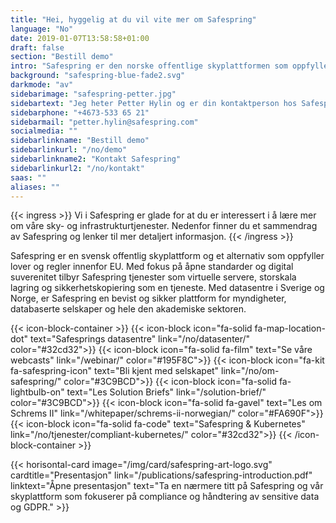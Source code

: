 ```yaml
---
title: "Hei, hyggelig at du vil vite mer om Safespring"
language: "No"
date: 2019-01-07T13:58:58+01:00
draft: false
section: "Bestill demo"
intro: "Safespring er den norske offentlige skyplattformen som oppfyller europeiske databeskyttelseslover. Vi er glade for å kunne tilby en sikker og pålitelig plattform for våre kunder og deres data."
background: "safespring-blue-fade2.svg"
darkmode: "av"
sidebarimage: "safespring-petter.jpg"
sidebartext: "Jeg heter Petter Hylin og er din kontaktperson hos Safespring. Ta gjerne kontakt med meg hvis du har spørsmål."
sidebarphone: "+4673-533 65 21"
sidebarmail: "petter.hylin@safespring.com"
socialmedia: ""
sidebarlinkname: "Bestill demo"
sidebarlinkurl: "/no/demo"
sidebarlinkname2: "Kontakt Safespring"
sidebarlinkurl2: "/no/kontakt"
saas: ""
aliases: ""
---
```


{{< ingress >}}
Vi i Safespring er glade for at du er interessert i å lære mer om våre sky- og infrastrukturtjenester. Nedenfor finner du et sammendrag av Safespring og lenker til mer detaljert informasjon.
{{< /ingress >}}

Safespring er en svensk offentlig skyplattform og et alternativ som oppfyller lover og regler innenfor EU. Med fokus på åpne standarder og digital suverenitet tilbyr Safespring tjenester som virtuelle servere, storskala lagring og sikkerhetskopiering som en tjeneste. Med datasentre i Sverige og Norge, er Safespring en bevist og sikker plattform for myndigheter, databaserte selskaper og hele den akademiske sektoren.

{{< icon-block-container >}}
	{{< icon-block icon="fa-solid fa-map-location-dot" text="Safesprings datasentre" link="/no/datasenter/" color="#32cd32">}}
	{{< icon-block icon="fa-solid fa-film" text="Se våre webcasts" link="/webinar/" color="#195F8C">}}
	{{< icon-block icon="fa-kit fa-safespring-icon" text="Bli kjent med selskapet" link="/no/om-safespring/" color="#3C9BCD">}}
	{{< icon-block icon="fa-solid fa-lightbulb-on" text="Les Solution Briefs" link="/solution-brief/" color="#3C9BCD">}}
	{{< icon-block icon="fa-solid fa-gavel" text="Les om Schrems II" link="/whitepaper/schrems-ii-norwegian/" color="#FA690F">}}
	{{< icon-block icon="fa-solid fa-code" text="Safespring & Kubernetes" link="/no/tjenester/compliant-kubernetes/" color="#32cd32">}}
{{< /icon-block-container >}}

{{< horisontal-card image="/img/card/safespring-art-logo.svg" cardtitle="Presentasjon" link="/publications/safespring-introduction.pdf" linktext="Åpne presentasjon" text="Ta en nærmere titt på Safespring og vår skyplattform som fokuserer på compliance og håndtering av sensitive data og GDPR." >}}
